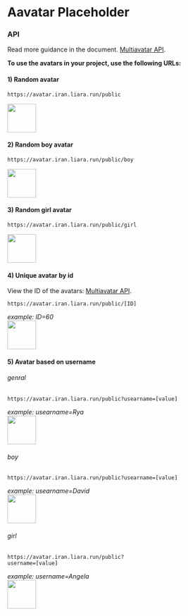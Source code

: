 # Aavatar Placeholder #

### API ###
Read more guidance in the document. [Multiavatar API](https://api.multiavatar.com).

**To use the avatars in your project, use the following URLs:**

#### 1) Random avatar
```
https://avatar.iran.liara.run/public
```
<img src="https://avatar.iran.liara.run/public" width="65">

#### 2) Random boy avatar
```
https://avatar.iran.liara.run/public/boy
```
<img src="https://avatar.iran.liara.run/public/boy" width="65">

#### 3) Random girl avatar
```
https://avatar.iran.liara.run/public/girl
```
<img src="https://avatar.iran.liara.run/public/girl" width="65">

#### 4) Unique avatar by id
View the ID of the avatars: [Multiavatar API](https://api.multiavatar.com).
```
https://avatar.iran.liara.run/public/[ID]
```
*example: ID=60*
<br>
<img src="https://avatar.iran.liara.run/public/60" width="65">

#### 5) Avatar based on username
###### genral
```
https://avatar.iran.liara.run/public?usearname=[value]
```
*example: usearname=Rya*
<br>
<img src="https://avatar.iran.liara.run/public?username=Jordan" width="65">

###### boy
```
https://avatar.iran.liara.run/public?usearname=[value]
```
*example: usearname=David*
<br>
<img src="https://avatar.iran.liara.run/public/boy?username=Scott" width="65">

###### girl
```
https://avatar.iran.liara.run/public?
username=[value]
```
*example: username=Angela*
<br>
<img src="https://avatar.iran.liara.run/public/girl?username=Angela" width="65">
